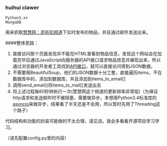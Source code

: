 ### huihui clawer

	Python3.x+
	MongoDB

用来抓取[慧慧网：逛折扣频道](http://www.huihui.cn/hotdeal)下实时发布的物品，并且通过邮件发送出来。

####整体思路：
1.  直接访问那个页面发现并不能在HTML里看到物品信息，发现这个网站会在加载完毕后通过JavaScript向服务器的API接口请求物品信息并展现出来，所以通过浏览器的开发者工具找到[API接口](http://www.huihui.cn/recommenddeal/data.json?domain=all&page=1&maxId=0&pagebar=1&sort=0&_=1468421029126)，就可以直接访问得到JSON数据。
2. 不需要用BeautifulSoup，他们的JSON数据十分工整，直接遍历items，不在数据库中的，添加到数据库，并且添加到items_to_email[]
3. 调用send_email()将items_to_mail[]发送出去
4.  将上述过程每60秒钟执行一次(慧慧网这个频道的更新频率非常低)（为保证http请求和发送邮件时不被阻塞，需要做异步。本想用Python3.4标准库的[asyncio](https://docs.python.org/3.5/library/asyncio.html)来做异步，结果看了半天还是不会用，所以暂时先用了Threading这个路子）


代码结构和功能的封装可能做的不太合理，请见谅。我会多看看开源项目学习学习。

（请先配置config.py里的内容）